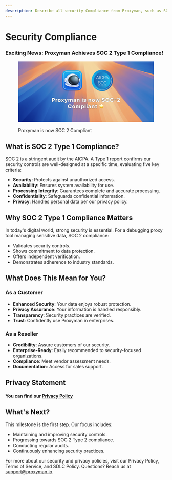 ```yaml
---
description: Describe all security Compliance from Proxyman, such as SOC 2
---
```


# Security Compliance

### Exciting News: Proxyman Achieves SOC 2 Type 1 Compliance!



<figure><img src=".gitbook/assets/Frame 8.jpg" alt=""><figcaption><p>Proxyman is now SOC 2 Compliant</p></figcaption></figure>

## What is SOC 2 Type 1 Compliance?

SOC 2 is a stringent audit by the AICPA. A Type 1 report confirms our security controls are well-designed at a specific time, evaluating five key criteria:

* **Security**: Protects against unauthorized access.
* **Availability**: Ensures system availability for use.
* **Processing Integrity**: Guarantees complete and accurate processing.
* **Confidentiality**: Safeguards confidential information.
* **Privacy**: Handles personal data per our privacy policy.

## Why SOC 2 Type 1 Compliance Matters

In today's digital world, strong security is essential. For a debugging proxy tool managing sensitive data, SOC 2 compliance:

* Validates security controls.
* Shows commitment to data protection.
* Offers independent verification.
* Demonstrates adherence to industry standards.

## What Does This Mean for You?

### **As a Customer**

* **Enhanced Security**: Your data enjoys robust protection.
* **Privacy Assurance**: Your information is handled responsibly.
* **Transparency**: Security practices are verified.
* **Trust**: Confidently use Proxyman in enterprises.

### **As a Reseller**

* **Credibility**: Assure customers of our security.
* **Enterprise-Ready**: Easily recommended to security-focused organizations.
* **Compliance**: Meet vendor assessment needs.
* **Documentation**: Access for sales support.

## Privacy Statement

#### You can find our [Privacy Policy](https://proxyman.io/privacy)&#x20;

## What's Next?

This milestone is the first step. Our focus includes:

* Maintaining and improving security controls.
* Progressing towards SOC 2 Type 2 compliance.
* Conducting regular audits.
* Continuously enhancing security practices.

For more about our security and privacy policies, visit our Privacy Policy, Terms of Service, and SDLC Policy. Questions? Reach us at support@proxyman.io.
